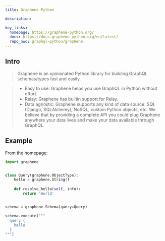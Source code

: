 ```yaml
---
title: Graphene Python

description:

key_links:
  homepage: https://graphene-python.org/
  docs: https://docs.graphene-python.org/en/latest/
  repo_nwo: graphql-python/graphene
---
```


## Intro

> Graphene is an opinionated Python library for building GraphQL schemas/types fast and easily.

> - Easy to use: Graphene helps you use GraphQL in Python without effort.
> - Relay: Graphene has builtin support for Relay.
> - Data agnostic: Graphene supports any kind of data source: SQL (Django, SQLAlchemy), NoSQL, custom Python objects, etc. We believe that by providing a complete API you could plug Graphene anywhere your data lives and make your data available through GraphQL.


## Example

From the homepage:

```python
import graphene


class Query(graphene.ObjectType):
    hello = graphene.String()
    
    def resolve_hello(self, info):
        return 'World'


schema = graphene.Schema(query=Query)

schema.execute("""
  query {
    hello
  }
""")
```
